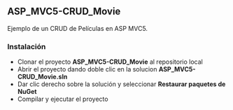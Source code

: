 ## ASP_MVC5-CRUD_Movie

Ejemplo de un CRUD de Películas en ASP MVC5.

### Instalación

* Clonar el proyecto **ASP_MVC5-CRUD_Movie** al repositorio local
* Abrir el proyecto dando doble clic en la solucion  **ASP_MVC5-CRUD_Movie.sln**
* Dar clic derecho sobre la solución y seleccionar **Restaurar paquetes de NuGet**
* Compilar y ejecutar el proyecto

